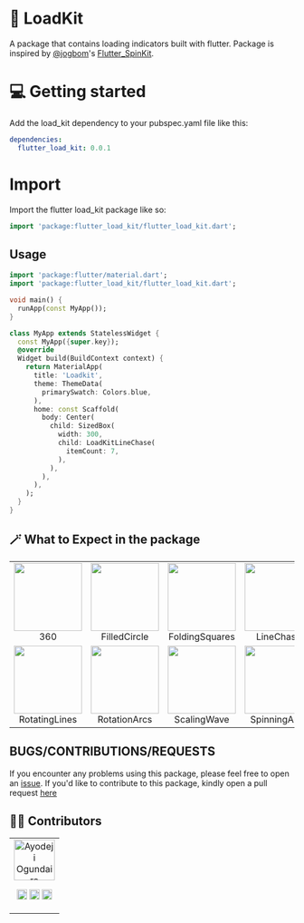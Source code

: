 
# 🧩 LoadKit
A package that contains loading indicators built with flutter. Package is inspired by [@jogbom](https://github.com/jogboms)'s [Flutter_SpinKit](https://github.com/jogboms/flutter_spinkit).

# 💻  Getting started

Add the load_kit dependency to your pubspec.yaml file like this:
```yaml
dependencies:
  flutter_load_kit: 0.0.1
```

# Import
Import the flutter load_kit package like so:
```dart
import 'package:flutter_load_kit/flutter_load_kit.dart';
```

## Usage
```dart
import 'package:flutter/material.dart';
import 'package:flutter_load_kit/flutter_load_kit.dart';

void main() {
  runApp(const MyApp());
}

class MyApp extends StatelessWidget {
  const MyApp({super.key});
  @override
  Widget build(BuildContext context) {
    return MaterialApp(
      title: 'Loadkit',
      theme: ThemeData(
        primarySwatch: Colors.blue,
      ),
      home: const Scaffold(
        body: Center(
          child: SizedBox(
            width: 300,
            child: LoadKitLineChase(
              itemCount: 7,
            ),
          ),
        ),
      ),
    );
  }
}
```
## 🪄 What to Expect in the package
<table>
  <tr>
    <td align="center">
      <img src="https://raw.githubusercontent.com/Xclusivecyborg/flutter_loadkit/main/images/loadkit_360.gif" width="120px" height="120px">
      <br />
      360
    </td>
    <td align="center">
      <img src="https://raw.githubusercontent.com/Xclusivecyborg/flutter_loadkit/main/images/loadkit_filled_circle.gif" width="120px" height="120px">
      <br />
      FilledCircle
    </td>
    <td align="center">
      <img src="https://raw.githubusercontent.com/Xclusivecyborg/flutter_loadkit/main/images/loadkit_folding_squares.gif" width="120px" height="120px">
      <br />
      FoldingSquares
    </td>
    <td align="center">
      <img src="https://raw.githubusercontent.com/Xclusivecyborg/flutter_loadkit/main/images/loadkit_line_chase.gif" width="120px" height="120px">
      <br />
      LineChase
    </td>
    <td align="center">
      <img src="https://raw.githubusercontent.com/Xclusivecyborg/flutter_loadkit/main/images/loadkit_pulse_lines.gif" width="120px" height="120px">
      <br />
      PulseLines
    </td>
  </tr>
  <tr>
    <td align="center">
      <img src="https://raw.githubusercontent.com/Xclusivecyborg/flutter_loadkit/main/images/loadkit_rotating_lines.gif" width="120px" height="120px">
      <br />
      RotatingLines
    </td>
    <td align="center">
      <img src="https://raw.githubusercontent.com/Xclusivecyborg/flutter_loadkit/main/images/loadkit_rotation_arcs.gif" width="120px" height="120px">
      <br />
      RotationArcs
    </td>
    <td align="center">
      <img src="https://raw.githubusercontent.com/Xclusivecyborg/flutter_loadkit/main/images/loadkit_scaling_wave.gif" width="120px" height="120px">
      <br />
      ScalingWave
    </td>
    <td align="center">
      <img src="https://raw.githubusercontent.com/Xclusivecyborg/flutter_loadkit/main/images/loadkit_spinning_arcs.gif" width="120px" height="120px">
      <br />
      SpinningArcs
    </td>
    <td align="center">
      <img src="https://raw.githubusercontent.com/Xclusivecyborg/flutter_loadkit/main/images/loadkit_water_droplet.gif" width="120px" height="120px">
      <br />
      WaterDroplet
    </td>
  </tr>
</table> 


## BUGS/CONTRIBUTIONS/REQUESTS
If you encounter any problems using this package, please feel free to open an [issue](https://github.com/Xclusivecyborg/flutter_loadkit/issues/new?template=bug_report.md).
If you'd like to contribute to this package, kindly open a pull request [here](https://github.com/Xclusivecyborg/flutter_loadkit)
 
## 👷🏽 Contributors
<table>
  <tr>
    <td align="center">
      <a href = "https://github.com/xclusivecyborg"><img src="https://avatars.githubusercontent.com/u/80969540?s=400&u=cedc45223f44384711b53d38f9427e0e9a911ba2&v=4" width="72" alt="Ayodeji Ogundairo" /></a>
      <p align="center">
        <a href = "https://github.com/xclusivecyborg"><img src = "https://www.iconninja.com/files/241/825/211/round-collaboration-social-github-code-circle-network-icon.svg" width="18" height = "18"/></a>
        <a href = "https://twitter.com/xclusivecyborg"><img src = "https://www.shareicon.net/download/2016/07/06/107115_media.svg" width="18" height="18"/></a>
        <a href = "https://www.linkedin.com/in/ayodeji-ogundairo-a5b4a6201/"><img src = "https://www.iconninja.com/files/863/607/751/network-linkedin-social-connection-circular-circle-media-icon.svg" width="18" height="18"/></a>
      </p>
    </td>
  </tr> 
</table>